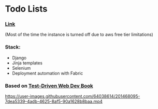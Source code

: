 # Todo Lists

### [Link](http://todo.mys1erious.com/)
(Most of the time the instance is turned off due to aws free tier limitations)

### Stack:
- Django
- Jinja templates
- Selenium
- Deployment automation with Fabric

### Based on [Test-Driven Web Dev Book](https://www.goodreads.com/book/show/17912811-test-driven-web-development-with-python)

https://user-images.githubusercontent.com/64038614/201468095-7dea5339-4adb-4625-8af5-90a1628b8baa.mp4

